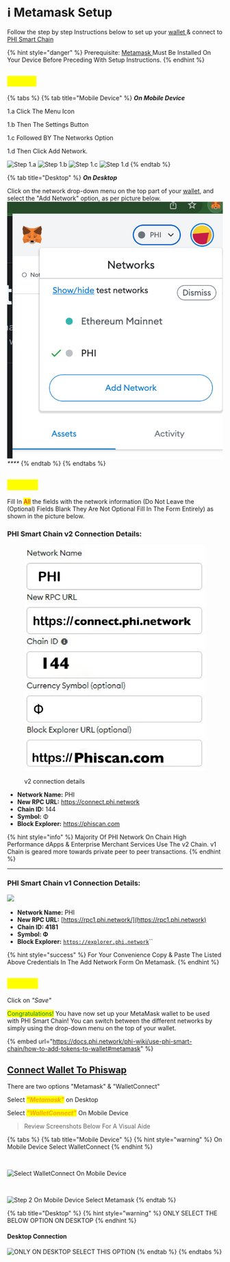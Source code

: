 # ℹ Metamask Setup

Follow the step by step Instructions below to set up your [wallet ](install-metamask.md)& connect to [PHI Smart Chain](../../../../../) &#x20;

{% hint style="danger" %}
Prerequisite: [Metamask ](https://metamask.io/download/)Must Be Installed On Your Device Before Preceding With Setup Instructions. &#x20;
{% endhint %}

## <mark style="color:yellow;">Step 1.</mark> <a href="#step-1" id="step-1"></a>

{% tabs %}
{% tab title="Mobile Device" %}
_**On Mobile Device**_

1.a Click The Menu Icon&#x20;

1.b Then The Settings Button&#x20;

1.c Followed BY The Networks Option&#x20;

1.d Then Click Add Network.

![Step 1.a](../../../../../.gitbook/assets/IMG\_5318.JPG) ![Step 1.b](../../../../../.gitbook/assets/IMG\_5315.JPG) ![Step 1.c](../../../../../.gitbook/assets/IMG\_5316.JPG) ![Step 1.d](../../../../../.gitbook/assets/IMG\_5319.JPG)
{% endtab %}

{% tab title="Desktop" %}
_**On Desktop**_&#x20;

Click on the network drop-down menu on the top part of your [wallet](https://docs.phi.network/phi-wiki/glossary#w), and select the "Add Network" option, as per picture below.![](<../../../../../.gitbook/assets/Screen Shot 2022-05-16 at 1.51.03 PM.png>)_****_
{% endtab %}
{% endtabs %}

## <mark style="color:yellow;">Step 2.</mark>

Fill In <mark style="color:red;">All</mark> the fields with the network information (Do Not Leave the (Optional) Fields Blank They Are Not Optional Fill In The Form Entirely) as shown in the picture below.&#x20;

### **PHI Smart Chain v2 Connection Details:**

<figure><img src="../../../../../.gitbook/assets/D1603B0F-C32A-4275-B67A-760B286FB3DE.JPEG" alt=""><figcaption><p>v2 connection details</p></figcaption></figure>

* **Network Name:** PHI
* **New RPC URL:** https://connect.phi.network
* **Chain ID:** 144
* **Symbol:** Φ
* **Block Explorer:** https://phiscan.com

{% hint style="info" %}
Majority Of PHI Network On Chain High Performance dApps & Enterprise Merchant Services Use The v2 Chain. v1 Chain is geared more towards private peer to peer transactions.&#x20;
{% endhint %}

****

### **PHI Smart Chain v1 Connection Details:**

![](../../../../../.gitbook/assets/IMG\_5312.PNG)

* **Network Name:** PHI
* **New RPC URL:** [https://rpc1.phi.network/](https://rpc1.phi.network)​
* **Chain ID: 4181**
* **Symbol: Φ**
* **Block Explorer:** [`https://explorer.phi.network`](https://explorer.phi.network)``

{% hint style="success" %}
For Your Convenience Copy & Paste The Listed Above Credentials In The Add Network Form On Metamask.
{% endhint %}

## <mark style="color:yellow;">Step 3.</mark> <a href="#step-3" id="step-3"></a>

Click on _"Save"_

<mark style="color:green;">Congratulations!</mark> You  have now set up your MetaMask wallet to be used with PHI Smart Chain! You can switch between the different networks by simply using the drop-down menu on the top of your wallet.

{% embed url="https://docs.phi.network/phi-wiki/use-phi-smart-chain/how-to-add-tokens-to-wallet#metamask" %}

## [Connect Wallet To Phiswap](../../../../../layer-1-dapps/phiswap-protocol/connect-wallet-to-phiswap.md)&#x20;

There are two options "Metamask" & "WalletConnect"

Select _<mark style="color:orange;">**"Metamask"**</mark>_ on Desktop&#x20;

Select _<mark style="color:orange;">**"WalletConnect"**</mark>_ On Mobile Device

> Review Screenshots Below For A Visual Aide

{% tabs %}
{% tab title="Mobile Device" %}
{% hint style="warning" %}
On Mobile Device Select WalletConnect
{% endhint %}

​

![Select WalletConnect On Mobile Device](https://files.gitbook.com/v0/b/gitbook-x-prod.appspot.com/o/spaces%2FlVj2nOOvEZwC3UwUL89a%2Fuploads%2F0ryoG7TppEi94r2bBhrW%2FIMG\_5307.JPG?alt=media\&token=0af579eb-2d66-4dfe-96d9-b54819d4e24f)



​

![Step 2 On Mobile Device Select Metamask
](https://files.gitbook.com/v0/b/gitbook-x-prod.appspot.com/o/spaces%2FlVj2nOOvEZwC3UwUL89a%2Fuploads%2F8myCaQMMcZAESTgjswMp%2FIMG\_5310.PNG?alt=media\&token=fac0a91d-6ffc-4b73-9c6e-c10d50e85960)
{% endtab %}

{% tab title="Desktop" %}
{% hint style="warning" %}
ONLY SELECT THE BELOW OPTION ON DESKTOP&#x20;
{% endhint %}



#### Desktop Connection&#x20;

![ONLY ON DESKTOP SELECT THIS OPTION](../../../../../.gitbook/assets/IMG\_5308.JPG)
{% endtab %}
{% endtabs %}
